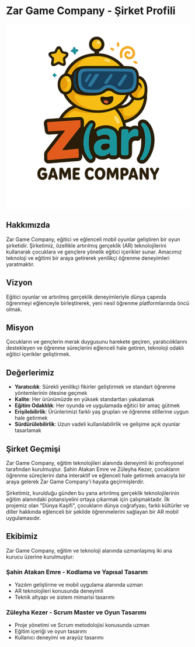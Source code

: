 # Zar Game Company - Şirket Profili

![Zar Game Company Logo](./logo.png)

## Hakkımızda

Zar Game Company, eğitici ve eğlenceli mobil oyunlar geliştiren bir oyun şirketidir. Şirketimiz, özellikle artırılmış gerçeklik (AR) teknolojilerini kullanarak çocuklara ve gençlere yönelik eğitici içerikler sunar. Amacımız teknoloji ve eğitimi bir araya getirerek yenilikçi öğrenme deneyimleri yaratmaktır.

## Vizyon

Eğitici oyunlar ve artırılmış gerçeklik deneyimleriyle dünya çapında öğrenmeyi eğlenceyle birleştirerek, yeni nesil öğrenme platformlarında öncü olmak.

## Misyon

Çocukların ve gençlerin merak duygusunu harekete geçiren, yaratıcılıklarını destekleyen ve öğrenme süreçlerini eğlenceli hale getiren, teknoloji odaklı eğitici içerikler geliştirmek.

## Değerlerimiz

- **Yaratıcılık**: Sürekli yenilikçi fikirler geliştirmek ve standart öğrenme yöntemlerinin ötesine geçmek
- **Kalite**: Her ürünümüzde en yüksek standartları yakalamak
- **Eğitim Odaklılık**: Her oyunda ve uygulamada eğitici bir amaç gütmek
- **Erişilebilirlik**: Ürünlerimizi farklı yaş grupları ve öğrenme stillerine uygun hale getirmek
- **Sürdürülebilirlik**: Uzun vadeli kullanılabilirlik ve gelişime açık oyunlar tasarlamak

## Şirket Geçmişi

Zar Game Company, eğitim teknolojileri alanında deneyimli iki profesyonel tarafından kurulmuştur. Şahin Atakan Emre ve Züleyha Kezer, çocukların öğrenme süreçlerini daha interaktif ve eğlenceli hale getirmek amacıyla bir araya gelerek Zar Game Company'i hayata geçirmişlerdir.

Şirketimiz, kurulduğu günden bu yana artırılmış gerçeklik teknolojilerinin eğitim alanındaki potansiyelini ortaya çıkarmak için çalışmaktadır. İlk projemiz olan "Dünya Kaşifi", çocukların dünya coğrafyası, farklı kültürler ve diller hakkında eğlenceli bir şekilde öğrenmelerini sağlayan bir AR mobil uygulamasıdır.

## Ekibimiz

Zar Game Company, eğitim ve teknoloji alanında uzmanlaşmış iki ana kurucu üzerine kurulmuştur:

### Şahin Atakan Emre - Kodlama ve Yapısal Tasarım
- Yazılım geliştirme ve mobil uygulama alanında uzman
- AR teknolojileri konusunda deneyimli
- Teknik altyapı ve sistem mimarisi tasarımı

### Züleyha Kezer - Scrum Master ve Oyun Tasarımı
- Proje yönetimi ve Scrum metodolojisi konusunda uzman
- Eğitim içeriği ve oyun tasarımı
- Kullanıcı deneyimi ve arayüz tasarımı 
